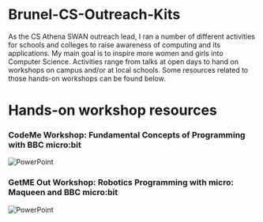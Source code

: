 # Brunel-CS-Outreach-Kits

As the CS Athena SWAN outreach lead, I ran a number of different activities for schools and colleges to raise awareness of computing and its applications. My main goal is to inspire more women and girls into Computer Science. Activities range from talks at open days to hand on workshops on campus and/or at local schools. Some resources related to those hands-on workshops can be found below.

# Hands-on workshop resources

### CodeMe Workshop: Fundamental Concepts of Programming with BBC micro:bit

![PowerPoint](https://github.com/NadineAB/Brunel-CS-Outreach-Kits/assets/7339533/3db84c21-69a6-40ae-ad3c-da1045c9e89c)


### GetME Out Workshop: Robotics Programming with micro: Maqueen and BBC micro:bit


![PowerPoint](https://github.com/NadineAB/Brunel-CS-Outreach-Kits/assets/7339533/6dff3979-958f-4414-8800-1c96b00b61e1)
